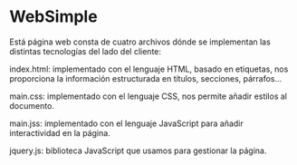 # WebSimple

Está página web consta de cuatro archivos dónde se implementan las distintas tecnologías del lado del cliente:

index.html: implementado con el lenguaje HTML, basado en etiquetas, nos proporciona la información  estructurada en títulos, secciones, párrafos...

main.css: implementado con el lenguaje CSS, nos permite añadir estilos al documento.

main.jss: implementado con el lenguaje JavaScript para añadir interactividad en la página.

jquery.js: biblioteca JavaScript que usamos para gestionar la página.
